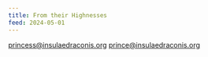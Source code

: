 ```yaml
---
title: From their Highnesses
feed: 2024-05-01
---
```




[princess@insulaedraconis.org](mailto:princess@insulaedraconis.org) [prince@insulaedraconis.org](mailto:prince@insulaedraconis.org)

